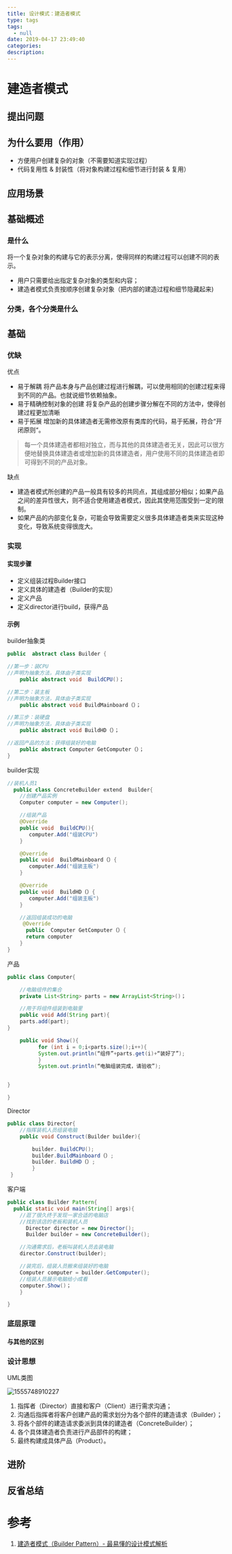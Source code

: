 ```yaml
---
title: 设计模式：建造者模式
type: tags
tags:
  - null
date: 2019-04-17 23:49:40
categories:
description:
---
```


# 建造者模式

## 提出问题

## 为什么要用（作用）

- 方便用户创建复杂的对象（不需要知道实现过程）
- 代码复用性 & 封装性（将对象构建过程和细节进行封装 & 复用）

## 应用场景

## 基础概述

### 是什么

将一个复杂对象的构建与它的表示分离，使得同样的构建过程可以创建不同的表示。

- 用户只需要给出指定复杂对象的类型和内容；
- 建造者模式负责按顺序创建复杂对象（把内部的建造过程和细节隐藏起来)

### 分类，各个分类是什么

## 基础

### 优缺

优点

- 易于解耦 
  将产品本身与产品创建过程进行解耦，可以使用相同的创建过程来得到不同的产品。也就说细节依赖抽象。
- 易于精确控制对象的创建 
  将复杂产品的创建步骤分解在不同的方法中，使得创建过程更加清晰
- 易于拓展 
  增加新的具体建造者无需修改原有类库的代码，易于拓展，符合“开闭原则“。 

> 每一个具体建造者都相对独立，而与其他的具体建造者无关，因此可以很方便地替换具体建造者或增加新的具体建造者，用户使用不同的具体建造者即可得到不同的产品对象。

缺点

- 建造者模式所创建的产品一般具有较多的共同点，其组成部分相似；如果产品之间的差异性很大，则不适合使用建造者模式，因此其使用范围受到一定的限制。
- 如果产品的内部变化复杂，可能会导致需要定义很多具体建造者类来实现这种变化，导致系统变得很庞大。 

### 实现

#### 实现步骤

- 定义组装过程Builder接口
- 定义具体的建造者（Builder的实现）
- 定义产品
- 定义director进行build，获得产品

#### 示例

builder抽象类

```Java
public  abstract class Builder {  

//第一步：装CPU
//声明为抽象方法，具体由子类实现 
    public abstract void  BuildCPU()；

//第二步：装主板
//声明为抽象方法，具体由子类实现 
    public abstract void BuildMainboard（）；

//第三步：装硬盘
//声明为抽象方法，具体由子类实现 
    public abstract void BuildHD（）；

//返回产品的方法：获得组装好的电脑
    public abstract Computer GetComputer（）；
}
```

builder实现

```Java
//装机人员1
  public class ConcreteBuilder extend  Builder{
    //创建产品实例
    Computer computer = new Computer();

    //组装产品
    @Override
    public void  BuildCPU(){  
       computer.Add("组装CPU")
    }  

    @Override
    public void  BuildMainboard（）{  
       computer.Add("组装主板")
    }  

    @Override
    public void  BuildHD（）{  
       computer.Add("组装主板")
    }  

    //返回组装成功的电脑
     @Override
      public  Computer GetComputer（）{  
      return computer
    }  
}
```

产品

```Java
public class Computer{

    //电脑组件的集合
    private List<String> parts = new ArrayList<String>()；

    //用于将组件组装到电脑里
    public void Add(String part){
    parts.add(part);
}

    public void Show(){
          for (int i = 0;i<parts.size();i++){    
          System.out.println(“组件”+parts.get(i)+“装好了”);
          }
          System.out.println(“电脑组装完成，请验收”);


}

}
```

Director

``` java 
public class Director{
	//指挥装机人员组装电脑
	public void Construct(Builder builder){

		builder. BuildCPU();
		builder.BuildMainboard（）;
		builder. BuildHD（）;
        }
 }
```

客户端

```Java
public class Builder Pattern{
  public static void main(String[] args){
    //逛了很久终于发现一家合适的电脑店
    //找到该店的老板和装机人员
      Director director = new Director();
      Builder builder = new ConcreteBuilder();

    //沟通需求后，老板叫装机人员去装电脑
    director.Construct(builder);

    //装完后，组装人员搬来组装好的电脑
    Computer computer = builder.GetComputer();
    //组装人员展示电脑给小成看
    computer.Show()；
    }

}
```



### 底层原理

#### 与其他的区别

### 设计思想

UML类图

![1555748910227](assets/1555748910227.png)

1. 指挥者（Director）直接和客户（Client）进行需求沟通； 
2. 沟通后指挥者将客户创建产品的需求划分为各个部件的建造请求（Builder）； 
3. 将各个部件的建造请求委派到具体的建造者（ConcreteBuilder）； 
4. 各个具体建造者负责进行产品部件的构建； 
5. 最终构建成具体产品（Product）。
## 进阶

## 反省总结

# 参考 #

1. [建造者模式（Builder Pattern）- 最易懂的设计模式解析](<https://blog.csdn.net/carson_ho/article/details/54910597>)
